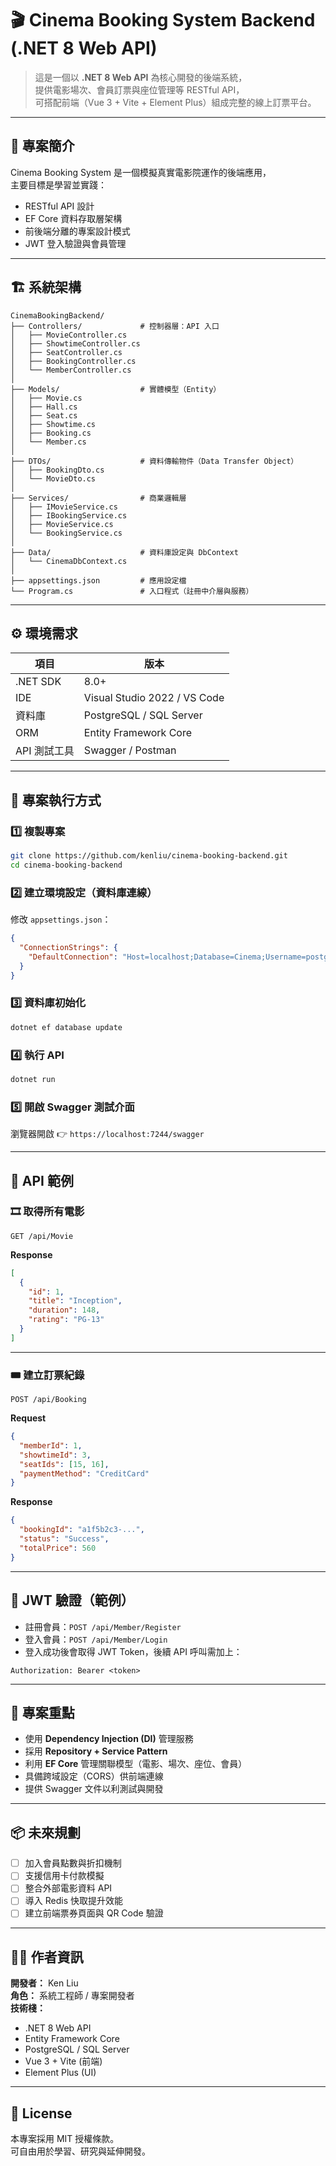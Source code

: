 # 🎬 Cinema Booking System Backend (.NET 8 Web API)

> 這是一個以 **.NET 8 Web API** 為核心開發的後端系統，  
> 提供電影場次、會員訂票與座位管理等 RESTful API，  
> 可搭配前端（Vue 3 + Vite + Element Plus）組成完整的線上訂票平台。

---

## 🧩 專案簡介

Cinema Booking System 是一個模擬真實電影院運作的後端應用，  
主要目標是學習並實踐：
- RESTful API 設計
- EF Core 資料存取層架構
- 前後端分離的專案設計模式
- JWT 登入驗證與會員管理

---

## 🏗️ 系統架構

```
CinemaBookingBackend/
├── Controllers/             # 控制器層：API 入口
│   ├── MovieController.cs
│   ├── ShowtimeController.cs
│   ├── SeatController.cs
│   ├── BookingController.cs
│   └── MemberController.cs
│
├── Models/                  # 實體模型（Entity）
│   ├── Movie.cs
│   ├── Hall.cs
│   ├── Seat.cs
│   ├── Showtime.cs
│   ├── Booking.cs
│   └── Member.cs
│
├── DTOs/                    # 資料傳輸物件（Data Transfer Object）
│   ├── BookingDto.cs
│   └── MovieDto.cs
│
├── Services/                # 商業邏輯層
│   ├── IMovieService.cs
│   ├── IBookingService.cs
│   ├── MovieService.cs
│   └── BookingService.cs
│
├── Data/                    # 資料庫設定與 DbContext
│   └── CinemaDbContext.cs
│
├── appsettings.json         # 應用設定檔
└── Program.cs               # 入口程式（註冊中介層與服務）
```

---

## ⚙️ 環境需求

| 項目 | 版本 |
|------|------|
| .NET SDK | 8.0+ |
| IDE | Visual Studio 2022 / VS Code |
| 資料庫 | PostgreSQL / SQL Server |
| ORM | Entity Framework Core |
| API 測試工具 | Swagger / Postman |

---

## 🚀 專案執行方式

### 1️⃣ 複製專案
```bash
git clone https://github.com/kenliu/cinema-booking-backend.git
cd cinema-booking-backend
```

### 2️⃣ 建立環境設定（資料庫連線）
修改 `appsettings.json`：
```json
{
  "ConnectionStrings": {
    "DefaultConnection": "Host=localhost;Database=Cinema;Username=postgres;Password=yourpassword"
  }
}
```

### 3️⃣ 資料庫初始化
```bash
dotnet ef database update
```

### 4️⃣ 執行 API
```bash
dotnet run
```

### 5️⃣ 開啟 Swagger 測試介面
瀏覽器開啟 👉 `https://localhost:7244/swagger`

---

## 📡 API 範例

### 🎞️ 取得所有電影
```
GET /api/Movie
```
**Response**
```json
[
  {
    "id": 1,
    "title": "Inception",
    "duration": 148,
    "rating": "PG-13"
  }
]
```

---

### 🎟️ 建立訂票紀錄
```
POST /api/Booking
```
**Request**
```json
{
  "memberId": 1,
  "showtimeId": 3,
  "seatIds": [15, 16],
  "paymentMethod": "CreditCard"
}
```
**Response**
```json
{
  "bookingId": "a1f5b2c3-...",
  "status": "Success",
  "totalPrice": 560
}
```

---

## 🔐 JWT 驗證（範例）
- 註冊會員：`POST /api/Member/Register`
- 登入會員：`POST /api/Member/Login`
- 登入成功後會取得 JWT Token，後續 API 呼叫需加上：
```
Authorization: Bearer <token>
```

---

## 🧠 專案重點
- 使用 **Dependency Injection (DI)** 管理服務
- 採用 **Repository + Service Pattern**
- 利用 **EF Core** 管理關聯模型（電影、場次、座位、會員）
- 具備跨域設定（CORS）供前端連線
- 提供 Swagger 文件以利測試與開發

---

## 📦 未來規劃
- [ ] 加入會員點數與折扣機制  
- [ ] 支援信用卡付款模擬  
- [ ] 整合外部電影資料 API  
- [ ] 導入 Redis 快取提升效能  
- [ ] 建立前端票券頁面與 QR Code 驗證  

---

## 🧑‍💻 作者資訊
**開發者：** Ken Liu  
**角色：** 系統工程師 / 專案開發者  
**技術棧：**
- .NET 8 Web API
- Entity Framework Core
- PostgreSQL / SQL Server
- Vue 3 + Vite (前端)
- Element Plus (UI)

---

## 🧷 License
本專案採用 MIT 授權條款。  
可自由用於學習、研究與延伸開發。
